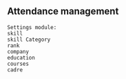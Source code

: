 
## Attendance management 

    Settings module:
    skill
    skill Category
    rank
    company
    education
    courses
    cadre
    
